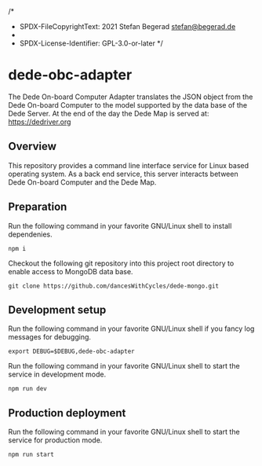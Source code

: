 /*
 * SPDX-FileCopyrightText: 2021 Stefan Begerad <stefan@begerad.de>
 *
 * SPDX-License-Identifier: GPL-3.0-or-later
 */
# dede-obc-adapter
The Dede On-board Computer Adapter translates the JSON object from the Dede On-board Computer to the model supported by the data base of the Dede Server. At the end of the day the Dede Map is served at: https://dedriver.org

## Overview
This repository provides a command line interface service for Linux based operating system. As a back end service, this server interacts between Dede On-board Computer and the Dede Map.

## Preparation
Run the following command in your favorite GNU/Linux shell to install dependenies.
```
npm i
```
Checkout the following git repository into this project root directory to enable access to MongoDB data base.
```
git clone https://github.com/dancesWithCycles/dede-mongo.git
```
## Development setup
Run the following command in your favorite GNU/Linux shell if you fancy log messages for debugging.
```
export DEBUG=$DEBUG,dede-obc-adapter
```
Run the following command in your favorite GNU/Linux shell to start the service in development mode.
```
npm run dev
```
## Production deployment
Run the following command in your favorite GNU/Linux shell to start the service for production mode.
```
npm run start
```
